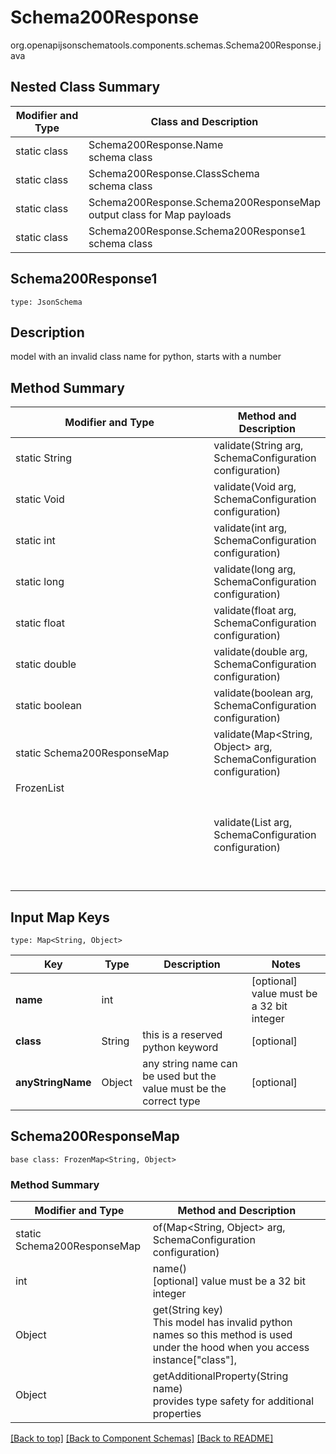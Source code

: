 # Schema200Response
org.openapijsonschematools.components.schemas.Schema200Response.java

## Nested Class Summary
| Modifier and Type | Class and Description |
| ----------------- | ---------------------- |
| static class | Schema200Response.Name<br> schema class |
| static class | Schema200Response.ClassSchema<br> schema class |
| static class | Schema200Response.Schema200ResponseMap<br> output class for Map payloads |
| static class | Schema200Response.Schema200Response1<br> schema class |

## Schema200Response1
```
type: JsonSchema
```

## Description
model with an invalid class name for python, starts with a number

## Method Summary
| Modifier and Type | Method and Description |
| ----------------- | ---------------------- |
| static String | validate(String arg, SchemaConfiguration configuration) |
| static Void | validate(Void arg, SchemaConfiguration configuration) |
| static int | validate(int arg, SchemaConfiguration configuration) |
| static long | validate(long arg, SchemaConfiguration configuration) |
| static float | validate(float arg, SchemaConfiguration configuration) |
| static double | validate(double arg, SchemaConfiguration configuration) |
| static boolean | validate(boolean arg, SchemaConfiguration configuration) |
| static Schema200ResponseMap | validate(Map<String, Object> arg, SchemaConfiguration configuration) |
| FrozenList<Object> | validate(List<Object> arg, SchemaConfiguration configuration) |

## Input Map Keys
```
type: Map<String, Object>
```
Key | Type |  Description | Notes
------------ | ------------- | ------------- | -------------
**name** | int |  | [optional] value must be a 32 bit integer
**class** | String | this is a reserved python keyword | [optional]
**anyStringName** | Object | any string name can be used but the value must be the correct type | [optional]

## Schema200ResponseMap
```
base class: FrozenMap<String, Object>
```

### Method Summary
| Modifier and Type | Method and Description |
| ----------------- | ---------------------- |
| static Schema200ResponseMap | of(Map<String, Object> arg, SchemaConfiguration configuration) |
| int | name()<br>[optional] value must be a 32 bit integer |
| Object | get(String key)<br>This model has invalid python names so this method is used under the hood when you access instance["class"],  |
| Object | getAdditionalProperty(String name)<br>provides type safety for additional properties |

[[Back to top]](#top) [[Back to Component Schemas]](../../../README.md#Component-Schemas) [[Back to README]](../../../README.md)
